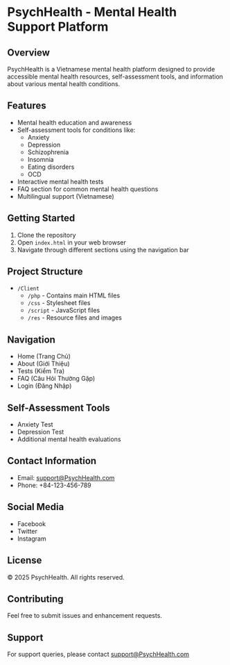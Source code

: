 # PsychHealth - Mental Health Support Platform

## Overview
PsychHealth is a Vietnamese mental health platform designed to provide accessible mental health resources, self-assessment tools, and information about various mental health conditions.

## Features
- Mental health education and awareness
- Self-assessment tools for conditions like:
  - Anxiety
  - Depression
  - Schizophrenia
  - Insomnia
  - Eating disorders
  - OCD
- Interactive mental health tests
- FAQ section for common mental health questions
- Multilingual support (Vietnamese)

## Getting Started
1. Clone the repository
2. Open `index.html` in your web browser
3. Navigate through different sections using the navigation bar

## Project Structure
- `/Client`
  - `/php` - Contains main HTML files
  - `/css` - Stylesheet files
  - `/script` - JavaScript files
  - `/res` - Resource files and images

## Navigation
- Home (Trang Chủ)
- About (Giới Thiệu)
- Tests (Kiểm Tra)
- FAQ (Câu Hỏi Thường Gặp)
- Login (Đăng Nhập)

## Self-Assessment Tools
- Anxiety Test
- Depression Test
- Additional mental health evaluations

## Contact Information
- Email: support@PsychHealth.com
- Phone: +84-123-456-789

## Social Media
- Facebook
- Twitter
- Instagram

## License
© 2025 PsychHealth. All rights reserved.

## Contributing
Feel free to submit issues and enhancement requests.

## Support
For support queries, please contact support@PsychHealth.com
